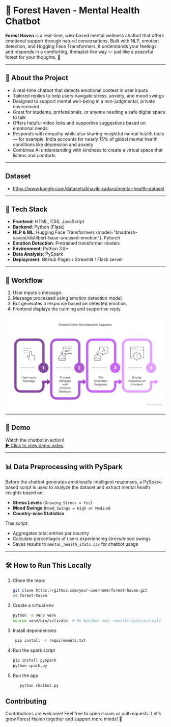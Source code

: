 # 🌲 Forest Haven - Mental Health Chatbot

**Forest Haven** is a real-time, web-based mental wellness chatbot that offers emotional support through natural conversations. Built with NLP, emotion detection, and Hugging Face Transformers, it understands your feelings and responds in a comforting, therapist-like way — just like a peaceful forest for your thoughts. 🌿

---

## 🧠 About the Project

- A real-time chatbot that detects emotional context in user inputs  
- Tailored replies to help users navigate stress, anxiety, and mood swings  
- Designed to support mental well-being in a non-judgmental, private environment  
- Great for students, professionals, or anyone needing a safe digital space to talk
- Offers helpful video links and supportive suggestions based on emotional needs
- Responds with empathy while also sharing insightful mental health facts — for example, India accounts for nearly 15% of global mental health conditions like depression and anxiety
- Combines AI understanding with kindness to create a virtual space that listens and comforts

---

## Dataset

 - https://www.kaggle.com/datasets/bhavikjikadara/mental-health-dataset

---

## 🔧 Tech Stack

- **Frontend**: HTML, CSS, JavaScript
- **Backend**: Python (Flask)
- **NLP & ML**: Hugging Face Transformers (model="bhadresh-savani/distilbert-base-uncased-emotion"), Pytorch
- **Emotion Detection**: Pretrained transformer models
- **Environment**: Python 3.8+
- **Data Analysis**: PySpark  
- **Deployment**: GitHub Pages / Streamlit / Flask server  

---

## 🚀 Workflow

1. User inputs a message.  
2. Message processed using emotion detection model.  
3. Bot generates a response based on detected emotion.  
4. Frontend displays the calming and supportive reply.

![Forest Haven Chatbot Preview](https://github.com/us107/Mental-health-chatbot--Forest-Haven/blob/main/image.png?raw=true)

---

## 🎥 Demo

Watch the chatbot in action!  
[▶️ Click to view demo video](https://github.com/us107/Mental-health-chatbot--Forest-Haven/blob/main/demo%20-%20Made%20with%20Clipchamp.mp4?raw=true)

---

## 📊 Data Preprocessing with PySpark

Before the chatbot generates emotionally intelligent responses, a PySpark-based script is used to analyze the dataset and extract mental health insights based on:

- **Stress Levels** (`Growing_Stress = Yes`)  
- **Mood Swings** (`Mood_Swings = High or Medium`)  
- **Country-wise Statistics**

This script:
- Aggregates total entries per country
- Calculate percentages of users experiencing stress/mood swings
- Saves results to `mental_health_stats.csv` for chatbot usage

----

## 🛠️ How to Run This Locally

1. Clone the repo:
   ```bash
   git clone https://github.com/your-username/forest-haven.git
   cd forest-haven
2. Create a virtual env
   ```bash
   python -m venv venv
   source venv/bin/activate  # On Windows use: venv\Scripts\activate

3. Install dependencies
    ```bash
     pip install -r requirements.txt

4. Run the spark script
    ```bash
    pip install pyspark
    python spark.py 

6. Run the app
   ```bash
      python chatbot.py

## Contributing 
   Contributions are welcome! Feel free to open issues or pull requests. Let's grow Forest Haven together and support more minds! 💚

   

